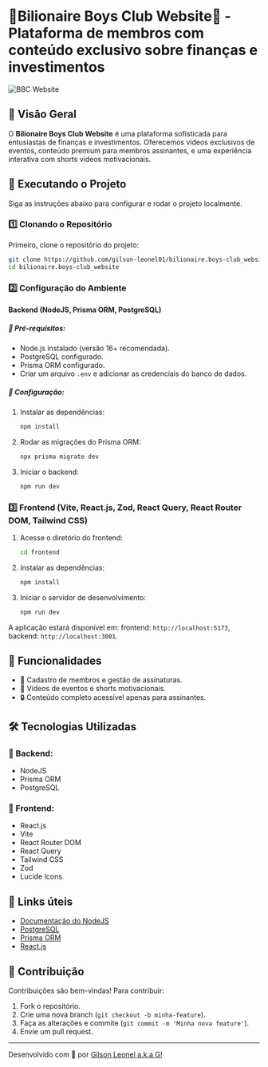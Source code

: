 # 💸Bilionaire Boys Club Website🤑 - Plataforma de membros com conteúdo exclusivo sobre finanças e investimentos

![BBC Website](https://)

## 📌 Visão Geral

O **Bilionaire Boys Club Website** é uma plataforma sofisticada para entusiastas de finanças e investimentos. Oferecemos vídeos exclusivos de eventos, conteúdo premium para membros assinantes, e uma experiência interativa com shorts vídeos motivacionais.

## 🚀 Executando o Projeto

Siga as instruções abaixo para configurar e rodar o projeto localmente.

### 1️⃣ Clonando o Repositório

Primeiro, clone o repositório do projeto:

```sh
git clone https://github.com/gilson-leonel01/bilionaire.boys-club_website.git
cd bilionaire.boys-club_website
```

### 2️⃣ Configuração do Ambiente

#### Backend (NodeJS, Prisma ORM, PostgreSQL)

##### 📌 Pré-requisitos:
- Node.js instalado (versão 16+ recomendada).
- PostgreSQL configurado.
- Prisma ORM configurado.
- Criar um arquivo `.env` e adicionar as credenciais do banco de dados.

##### 📌 Configuração:

1. Instalar as dependências:
   ```sh
   npm install
   ```
2. Rodar as migrações do Prisma ORM:
   ```sh
   npx prisma migrate dev
   ```
3. Iniciar o backend:
   ```sh
   npm run dev
   ```

### 3️⃣ Frontend (Vite, React.js, Zod, React Query, React Router DOM, Tailwind CSS)

1. Acesse o diretório do frontend:
   ```sh
   cd frontend
   ```
2. Instalar as dependências:
   ```sh
   npm install
   ```
3. Iniciar o servidor de desenvolvimento:
   ```sh
   npm run dev
   ```

A aplicação estará disponível em:
frontend: `http://localhost:5173`,
backend: `http://localhost:3001`.

## 📝 Funcionalidades

- 📌 Cadastro de membros e gestão de assinaturas.
- 📌 Vídeos de eventos e shorts motivacionais.
- 🔒 Conteúdo completo acessível apenas para assinantes.

## 🛠️ Tecnologias Utilizadas

### 🔹 Backend:
- NodeJS
- Prisma ORM
- PostgreSQL

### 🔹 Frontend:
- React.js
- Vite
- React Router DOM
- React Query
- Tailwind CSS
- Zod
- Lucide Icons

## 📌 Links úteis

- [Documentação do NodeJS](https://nodejs.org/docs)
- [PostgreSQL](https://www.postgresql.org/)
- [Prisma ORM](https://www.prisma.io/docs)
- [React.js](https://reactjs.org/)

## 🤝 Contribuição

Contribuições são bem-vindas! Para contribuir:

1. Fork o repositório.
2. Crie uma nova branch (`git checkout -b minha-feature`).
3. Faça as alterações e commite (`git commit -m 'Minha nova feature'`).
4. Envie um pull request.

---

Desenvolvido com 💙 por [Gilson Leonel a.k.a G!](https://github.com/gilson-leonel01)

